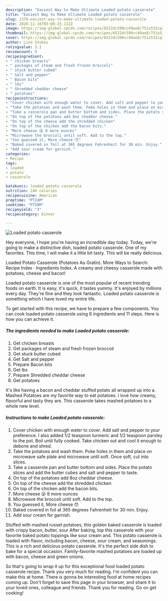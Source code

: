 ```yaml
---
description: "Easiest Way to Make Ultimate Loaded potato casserole"
title: "Easiest Way to Make Ultimate Loaded potato casserole"
slug: 1370-easiest-way-to-make-ultimate-loaded-potato-casserole
date: 2020-11-16T03:00:23.112Z
image: https://img-global.cpcdn.com/recipes/6522dc590cc49ae8/751x532cq70/loaded-potato-casserole-recipe-main-photo.jpg
thumbnail: https://img-global.cpcdn.com/recipes/6522dc590cc49ae8/751x532cq70/loaded-potato-casserole-recipe-main-photo.jpg
cover: https://img-global.cpcdn.com/recipes/6522dc590cc49ae8/751x532cq70/loaded-potato-casserole-recipe-main-photo.jpg
author: Lina Stokes
ratingvalue: 3.1
reviewcount: 9
recipeingredient:
- " chicken breasts"
- " packages of steam and fresh frozen broccoli"
- " stuck butter cubed"
- " Salt and pepper"
- " Bacon bits"
- " lbs"
- " Shredded cheddar cheese"
- " potatoes"
recipeinstructions:
- "Cover chicken with enough water to cover. Add salt and pepper to your preference. I also added 1/2 teaspoon turmeric and 1/2 teaspoon parsley to the pot. Boil until fully cooked. Take chicken out and cool it enough to debone and shred."
- "Take the potatoes and wash them. Poke holes in them and place on microwave safe plate and microwave until soft. Once soft, cut into slices."
- "Take a casserole pan and butter bottom and sides. Place the potato slices and add the butter cubes and salt and pepper to taste."
- "On top of the potatoes add 8oz cheddar cheese."
- "On top of the cheese add the shredded chicken"
- "On top of the chicken add the bacon bits."
- "More cheese 😜 8 more ounces"
- "Microwave the broccoli until soft. Add to the top."
- "You guessed it, More cheese 😯"
- "Baked covered in foil at 365 degrees Fahrenheit for 30 min. Enjoy."
- "Add sour cream for garnish."
categories:
- Recipe
tags:
- loaded
- potato
- casserole

katakunci: loaded potato casserole 
nutrition: 246 calories
recipecuisine: American
preptime: "PT24M"
cooktime: "PT50M"
recipeyield: "3"
recipecategory: Dinner

---
```



![Loaded potato casserole](https://img-global.cpcdn.com/recipes/6522dc590cc49ae8/751x532cq70/loaded-potato-casserole-recipe-main-photo.jpg)

Hey everyone, I hope you're having an incredible day today. Today, we're going to make a distinctive dish, loaded potato casserole. One of my favorites. This time, I will make it a little bit tasty. This will be really delicious.

Loaded Potato Casserole (Potatoes Au Gratin). More Ways to Search: Recipe Index · Ingredients Index. A creamy and cheesy casserole made with potatoes, cheese and bacon!

Loaded potato casserole is one of the most popular of recent trending foods on earth. It is easy, it's quick, it tastes yummy. It's enjoyed by millions every day. They're fine and they look fantastic. Loaded potato casserole is something which I have loved my entire life.


To get started with this recipe, we have to prepare a few components. You can cook loaded potato casserole using 8 ingredients and 11 steps. Here is how you can achieve it.

<!--inarticleads1-->

##### The ingredients needed to make Loaded potato casserole:

1. Get  chicken breasts
1. Get  packages of steam and fresh frozen broccoli
1. Get  stuck butter cubed
1. Get  Salt and pepper
1. Prepare  Bacon bits
1. Get  lbs
1. Prepare  Shredded cheddar cheese
1. Get  potatoes


It&#39;s like having a bacon and cheddar stuffed potato all wrapped up into a. Mashed Potatoes are my favorite way to eat potatoes. I love how creamy, flavorful and tasty they are. This casserole takes mashed potatoes to a whole new level. 

<!--inarticleads2-->

##### Instructions to make Loaded potato casserole:

1. Cover chicken with enough water to cover. Add salt and pepper to your preference. I also added 1/2 teaspoon turmeric and 1/2 teaspoon parsley to the pot. Boil until fully cooked. Take chicken out and cool it enough to debone and shred.
1. Take the potatoes and wash them. Poke holes in them and place on microwave safe plate and microwave until soft. Once soft, cut into slices.
1. Take a casserole pan and butter bottom and sides. Place the potato slices and add the butter cubes and salt and pepper to taste.
1. On top of the potatoes add 8oz cheddar cheese.
1. On top of the cheese add the shredded chicken
1. On top of the chicken add the bacon bits.
1. More cheese 😜 8 more ounces
1. Microwave the broccoli until soft. Add to the top.
1. You guessed it, More cheese 😯
1. Baked covered in foil at 365 degrees Fahrenheit for 30 min. Enjoy.
1. Add sour cream for garnish.


Stuffed with mashed russet potatoes, this golden baked casserole is loaded with crispy bacon, butter, sour After baking, top this casserole with your favorite baked potato toppings like sour cream and. This potato casserole is loaded with flavor, including bacon, cheese, sour cream, and seasonings. This is a rich and delicious potato casserole. It&#39;s the perfect side dish to bake for a special occasion. Family-favorite mashed potatoes are loaded up with bacon, cheese and green onions. 

So that's going to wrap it up for this exceptional food loaded potato casserole recipe. Thank you very much for reading. I'm confident you can make this at home. There is gonna be interesting food at home recipes coming up. Don't forget to save this page in your browser, and share it to your loved ones, colleague and friends. Thank you for reading. Go on get cooking!
